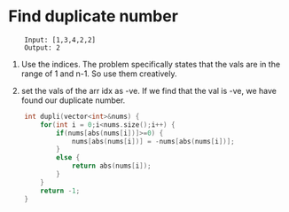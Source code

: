 # Find duplicate number

```text
    Input: [1,3,4,2,2]
    Output: 2
```

1. Use the indices. The problem specifically states that the vals are in the range of 1 and n-1. So use them creatively.

2. set the vals of the arr idx as -ve. If we find that the val is -ve, we have found our duplicate number.

```c++
    int dupli(vector<int>&nums) {
        for(int i = 0;i<nums.size();i++) {
            if(nums[abs(nums[i])]>=0) {
                nums[abs(nums[i])] = -nums[abs(nums[i])];
            }
            else {
                return abs(nums[i]);
            }
        }
        return -1;
    }

```
